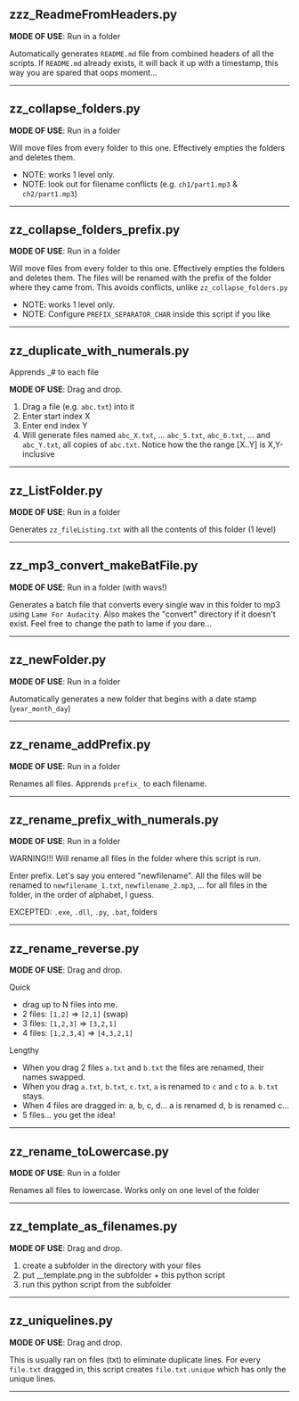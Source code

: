 ## zzz\_ReadmeFromHeaders.py

**MODE OF USE**: Run in a folder

Automatically generates `README.md` file from combined headers of all the scripts.
If `README.md` already exists, it will back it up with a timestamp, this way you are
spared that oops moment...

---

## zz\_collapse\_folders.py

**MODE OF USE**: Run in a folder

Will move files from every folder to this one. Effectively empties
the folders and deletes them.

- NOTE: works 1 level only.
- NOTE: look out for filename conflicts (e.g. `ch1/part1.mp3` & `ch2/part1.mp3`)

---

## zz\_collapse\_folders\_prefix.py

**MODE OF USE**: Run in a folder

Will move files from every folder to this one. Effectively empties
the folders and deletes them. The files will be renamed with the prefix
of the folder where they came from. This avoids conflicts, unlike `zz_collapse_folders.py`

- NOTE: works 1 level only.
- NOTE: Configure `PREFIX_SEPARATOR_CHAR` inside this script if you like

---

## zz\_duplicate\_with\_numerals.py

Apprends _# to each file

**MODE OF USE**: Drag and drop.

1. Drag a file (e.g. `abc.txt`) into it
2. Enter start index X
3. Enter end index Y
4. Will generate files named `abc_X.txt`, ... `abc_5.txt`, `abc_6.txt`, ... and `abc_Y.txt`, all copies of `abc.txt`. Notice how the the range [X..Y] is X,Y-inclusive

---

## zz\_ListFolder.py

**MODE OF USE**: Run in a folder

Generates `zz_fileListing.txt` with all the contents of this folder (1 level)

---

## zz\_mp3\_convert\_makeBatFile.py

**MODE OF USE**: Run in a folder (with wavs!)

Generates a batch file that converts every single wav in this folder to mp3 using
`Lame For Audacity`. Also makes the "convert" directory if it doesn't exist.
Feel free to change the path to lame if you dare...

---

## zz\_newFolder.py

**MODE OF USE**: Run in a folder

Automatically generates a new folder that begins with a date stamp (`year_month_day`)

---

## zz\_rename\_addPrefix.py

**MODE OF USE**: Run in a folder

Renames all files. Apprends `prefix_` to each filename.

---

## zz\_rename\_prefix\_with\_numerals.py

**MODE OF USE**: Run in a folder

WARNING!!! Will rename all files in the folder where this script is run.

Enter prefix. Let's say you entered "newfilename". All the files will be renamed to `newfilename_1.txt`, `newfilename_2.mp3`, ... for all files in the folder, in the order of alphabet, I guess.

EXCEPTED: `.exe`, `.dll`, `.py`, `.bat`, folders

---

## zz\_rename\_reverse.py

**MODE OF USE**: Drag and drop.

Quick

- drag up to N files into me.
- 2 files: `[1,2]` => `[2,1]` (swap)
- 3 files: `[1,2,3]` => `[3,2,1]`
- 4 files: `[1,2,3,4]` => `[4,3,2,1]`

Lengthy

- When you drag 2 files `a.txt` and `b.txt` the files are renamed, their names swapped.
- When you drag `a.txt`, `b.txt`, `c.txt`, `a` is renamed to `c` and `c` to `a`. `b.txt` stays.
- When 4 files are dragged in: a, b, c, d... a is renamed d, b is renamed c...
- 5 files... you get the idea!

---

## zz\_rename\_toLowercase.py

**MODE OF USE**: Run in a folder

Renames all files to lowercase. Works only on one level of the folder

---

## zz\_template\_as\_filenames.py

**MODE OF USE**: Drag and drop.

1. create a subfolder in the directory with your files
2. put __template.png in the subfolder + this python script
3. run this python script from the subfolder

---

## zz\_uniquelines.py

**MODE OF USE**: Drag and drop.

This is usually ran on files (txt) to eliminate duplicate lines.
For every `file.txt` dragged in, this script creates `file.txt.unique` which has only the unique lines.

---

